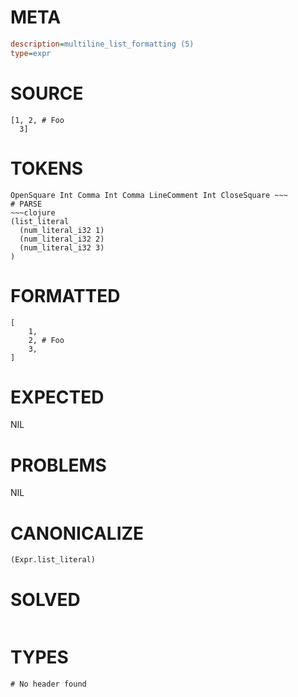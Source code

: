 # META
~~~ini
description=multiline_list_formatting (5)
type=expr
~~~
# SOURCE
~~~roc
[1, 2, # Foo
  3]
~~~
# TOKENS
~~~text
OpenSquare Int Comma Int Comma LineComment Int CloseSquare ~~~
# PARSE
~~~clojure
(list_literal
  (num_literal_i32 1)
  (num_literal_i32 2)
  (num_literal_i32 3)
)
~~~
# FORMATTED
~~~roc
[
	1,
	2, # Foo
	3,
]
~~~
# EXPECTED
NIL
# PROBLEMS
NIL
# CANONICALIZE
~~~clojure
(Expr.list_literal)
~~~
# SOLVED
~~~clojure
~~~
# TYPES
~~~roc
# No header found
~~~
